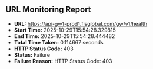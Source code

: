 ## URL Monitoring Report

- **URL:** https://api-gw1-prod1.fisglobal.com/gw/v1/health
- **Start Time:** 2025-10-29T15:54:28.329815
- **End Time:** 2025-10-29T15:54:28.444482
- **Total Time Taken:** 0.114667 seconds
- **HTTP Status Code:** 403
- **Status:** Failure
- **Failure Reason:** HTTP Status Code: 403
